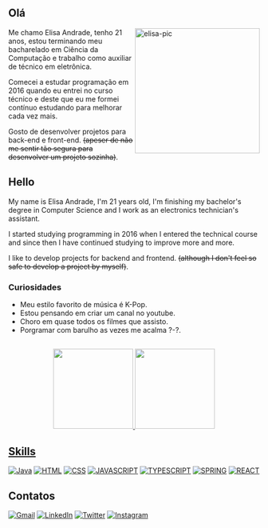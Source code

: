 ## Olá

<img align="right" alt="elisa-pic" width= "250" src="https://cdn.discordapp.com/attachments/695378966072000612/930846538748555284/ezgif.com-gif-maker.gif?width=676&height=676">

Me chamo Elisa Andrade, tenho 21 anos, estou terminando meu bacharelado em Ciência da Computação e trabalho como auxiliar de técnico em eletrônica.

Comecei a estudar programação em 2016 quando eu entrei no curso técnico e deste que eu me formei contínuo estudando para melhorar cada vez mais.

Gosto de desenvolver projetos para back-end e front-end. ~~(apeser de não me sentir tão segura para desenvolver um projeto sozinha)~~.

## Hello

My name is Elisa Andrade, I'm 21 years old, I'm finishing my bachelor's degree in Computer Science and I work as an electronics technician's assistant.

 I started studying programming in 2016 when I entered the technical course and since then I have continued studying to improve more and more.

 I like to develop projects for backend and frontend. ~~(although I don't feel so safe to develop a project by myself)~~.

### Curiosidades

- Meu estilo favorito de música é K-Pop.
- Estou pensando em criar um canal no youtube.
- Choro em quase todos os filmes que assisto.
- Porgramar com barulho as vezes me acalma ?-?.

##

<div align="center">
  <a href="https://github.com/lisalvsan">
  <img height="160em" src="https://github-readme-stats.vercel.app/api?username=elisalvsan&show_icons=true&theme=midnight-purple&include_all_commits=true&count_private=true">
  <img height="160em" src="https://github-readme-stats.vercel.app/api/top-langs/?username=elisalvsan&langs_count=10&layout=compact&theme=midnight-purple">
</div>

## Skills

[![Java](https://img.shields.io/badge/Java-ED8B00?style=for-the-badge&logo=java&logoColor=white)]()
[![HTML](https://img.shields.io/badge/HTML5-E34F26?style=for-the-badge&logo=html5&logoColor=white)]()
[![CSS](https://img.shields.io/badge/CSS3-1572B6?style=for-the-badge&logo=css3&logoColor=white)]()
[![JAVASCRIPT](https://img.shields.io/badge/JavaScript-323330?style=for-the-badge&logo=javascript&logoColor=F7DF1E)]()
[![TYPESCRIPT](https://img.shields.io/badge/TypeScript-007ACC?style=for-the-badge&logo=typescript&logoColor=white)]()
[![SPRING](https://img.shields.io/badge/Spring-6DB33F?style=for-the-badge&logo=spring&logoColor=white)]()
[![REACT](https://img.shields.io/badge/React-20232A?style=for-the-badge&logo=react&logoColor=61DAFB)]()
    
  ## Contatos
  
  [![Gmail](https://img.shields.io/badge/Gmail-D14836?style=for-the-badge&logo=gmail&logoColor=white)](mailto:elisalvsan@gmail.com)
  [![LinkedIn](https://img.shields.io/badge/Elisa%20Andrade-%230077B5.svg?style=for-the-badge&logo=linkedin&logoColor=white)](https://www.linkedin.com/in/elisamaria-alvesdeandrade/)
  [![Twitter](https://img.shields.io/badge/@alvsandrd-%231DA1F2.svg?style=for-the-badge&logo=Twitter&logoColor=white)](https://twitter.com/alvsandrd)
  [![Instagram](https://img.shields.io/badge/@alvsandrd-%23E4405F.svg?style=for-the-badge&logo=Instagram&logoColor=white)](https://instagram.com/alvsandrd)
